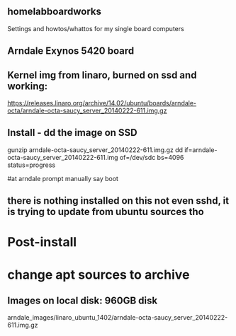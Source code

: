## homelabboardworks
Settings and howtos/whattos for my single board computers

## Arndale Exynos 5420 board

## Kernel img from linaro, burned on ssd and working:
https://releases.linaro.org/archive/14.02/ubuntu/boards/arndale-octa/arndale-octa-saucy_server_20140222-611.img.gz

## Install - dd the image on SSD
gunzip arndale-octa-saucy_server_20140222-611.img.gz
dd if=arndale-octa-saucy_server_20140222-611.img of=/dev/sdc bs=4096 status=progress

#at arndale prompt manually say
boot

## there is nothing installed on this not even sshd, it is trying to update from ubuntu sources tho

# Post-install
# change apt sources to archive

## Images on local disk: 960GB disk
arndale_images/linaro_ubuntu_1402/arndale-octa-saucy_server_20140222-611.img.gz
